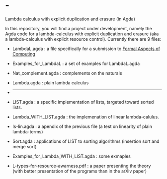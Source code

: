 # -
Lambda calculus with explicit duplication and erasure (in Agda)

In this repository, you will find a project under development, namely the Agda code for a lambda-calculus with explicit duplication and erasure (aka a lambda-calculus with explicit resource control).
Currently there are 9 files:

* LambdaL.agda : a file specifically for a submission to [Formal Aspects of Computing](https://dl.acm.org/journal/fac)
* Examples_for_LambdaL : a set of examples for LambdaL.agda
  
* Nat_complement.agda : complements on the naturals
* Lambda.agda : plain lambda calculus
* --------------
* LIST.agda : a specific implementation of lists, targeted toward sorted lists.
* Lambda_WITH_LIST.agda : the implemenation of linear lambda-calulus.
* Is-lin.agda : a apendix of the previous file (a test on linearity of plain lambda-terms) 
* Sort.agda : applications of LIST to sorting algorithms (insertion sort and merge sort) 
* Examples_for_Lambda_WITH_LIST.agda : some exmaples
* L-types-for-resource-awarness.pdf : a paper presenting the theory (with better presentation of the programs than in the arXiv paper)
